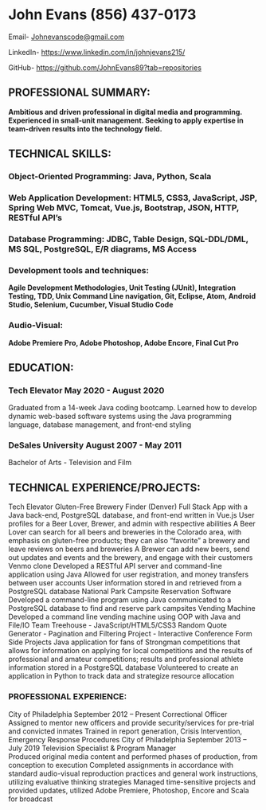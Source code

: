 # John Evans  (856) 437-0173 
Email- Johnevanscode@gmail.com 

LinkedIn- https://www.linkedin.com/in/johnjevans215/

GitHub- https://github.com/JohnEvans89?tab=repositories

## PROFESSIONAL SUMMARY:
**Ambitious and driven professional in digital media and programming. Experienced in small-unit management. Seeking to apply expertise in team-driven results into the technology field.**

## TECHNICAL SKILLS:
### Object-Oriented Programming: **Java, Python, Scala**
### Web Application Development: **HTML5, CSS3, JavaScript, JSP, Spring Web MVC, Tomcat, Vue.js, Bootstrap, JSON, HTTP, RESTful API’s**

### Database Programming: **JDBC, Table Design, SQL-DDL/DML, MS SQL, PostgreSQL, E/R diagrams, MS Access**

### Development tools and techniques: 

**Agile Development Methodologies, Unit Testing (JUnit), Integration Testing, TDD, Unix Command Line navigation, Git, Eclipse, Atom, Android Studio, Selenium, Cucumber, Visual Studio Code**

### Audio-Visual: 

**Adobe Premiere Pro, Adobe Photoshop, Adobe Encore, Final Cut Pro**

## EDUCATION:
### Tech Elevator May 2020 - August 2020

Graduated from a 14-week Java coding bootcamp. Learned how to develop dynamic web-based software systems using the Java programming language, database management, and front-end styling

### DeSales University August 2007 - May 2011
Bachelor of Arts - Television and Film

## TECHNICAL EXPERIENCE/PROJECTS:
Tech Elevator 
Gluten-Free Brewery Finder (Denver)
Full Stack App with a Java back-end, PostgreSQL database, and front-end written in Vue.js
User profiles for a Beer Lover, Brewer, and admin with respective abilities
A Beer Lover can search for all beers and breweries in the Colorado area, with emphasis on gluten-free products; they can also “favorite” a brewery and leave reviews on beers and breweries
A Brewer can add new beers, send out updates and events and the brewery, and engage with their customers
Venmo clone
Developed a RESTful API server and command-line application using Java
Allowed for user registration, and money transfers between user accounts
User information stored in and retrieved from a PostgreSQL database
National Park Campsite Reservation Software
Developed a command-line program using Java communicated to a PostgreSQL database to find and reserve park campsites
Vending Machine
Developed a command line vending machine using OOP with Java and File/IO
Team Treehouse - JavaScript/HTML5/CSS3
Random Quote Generator - Pagination and Filtering Project - Interactive Conference Form
Side Projects
Java application for fans of Strongman competitions that allows for information on applying for local competitions and the results of professional and amateur competitions; results and professional athlete information stored in a PostgreSQL database
Volunteered to create an application in Python to track data and strategize resource allocation

### PROFESSIONAL EXPERIENCE:
City of Philadelphia                                                                                        September 2012 – Present
Correctional Officer	
Assigned to mentor new officers and provide security/services for pre-trial and convicted inmates
Trained in report generation, Crisis Intervention, Emergency Response Procedures
City of Philadelphia                                                                                        September 2013 – July 2019
Television Specialist & Program Manager 	                                     
Produced original media content and performed phases of production, from conception to execution
Completed assignments in accordance with standard audio-visual reproduction practices and general work instructions, utilizing evaluative thinking strategies
Managed time-sensitive projects and provided updates, utilized Adobe Premiere, Photoshop, Encore and Scala for broadcast
